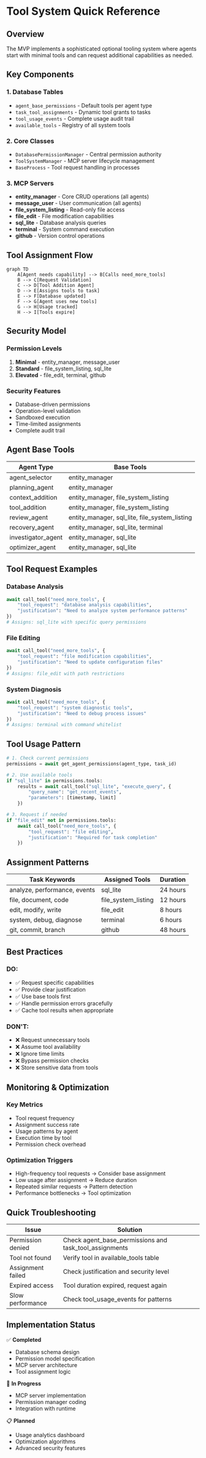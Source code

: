 # Tool System Quick Reference

## Overview
The MVP implements a sophisticated optional tooling system where agents start with minimal tools and can request additional capabilities as needed.

## Key Components

### 1. Database Tables
- `agent_base_permissions` - Default tools per agent type
- `task_tool_assignments` - Dynamic tool grants to tasks
- `tool_usage_events` - Complete usage audit trail
- `available_tools` - Registry of all system tools

### 2. Core Classes
- `DatabasePermissionManager` - Central permission authority
- `ToolSystemManager` - MCP server lifecycle management
- `BaseProcess` - Tool request handling in processes

### 3. MCP Servers
- **entity_manager** - Core CRUD operations (all agents)
- **message_user** - User communication (all agents)
- **file_system_listing** - Read-only file access
- **file_edit** - File modification capabilities
- **sql_lite** - Database analysis queries
- **terminal** - System command execution
- **github** - Version control operations

## Tool Assignment Flow

```mermaid
graph TD
    A[Agent needs capability] --> B[Calls need_more_tools]
    B --> C[Request Validation]
    C --> D[Tool Addition Agent]
    D --> E[Assigns tools to task]
    E --> F[Database updated]
    F --> G[Agent uses new tools]
    G --> H[Usage tracked]
    H --> I[Tools expire]
```

## Security Model

### Permission Levels
1. **Minimal** - entity_manager, message_user
2. **Standard** - file_system_listing, sql_lite
3. **Elevated** - file_edit, terminal, github

### Security Features
- Database-driven permissions
- Operation-level validation
- Sandboxed execution
- Time-limited assignments
- Complete audit trail

## Agent Base Tools

| Agent Type | Base Tools |
|------------|------------|
| agent_selector | entity_manager |
| planning_agent | entity_manager |
| context_addition | entity_manager, file_system_listing |
| tool_addition | entity_manager, file_system_listing |
| review_agent | entity_manager, sql_lite, file_system_listing |
| recovery_agent | entity_manager, sql_lite, terminal |
| investigator_agent | entity_manager, sql_lite |
| optimizer_agent | entity_manager, sql_lite |

## Tool Request Examples

### Database Analysis
```python
await call_tool("need_more_tools", {
    "tool_request": "database analysis capabilities",
    "justification": "Need to analyze system performance patterns"
})
# Assigns: sql_lite with specific query permissions
```

### File Editing
```python
await call_tool("need_more_tools", {
    "tool_request": "file modification capabilities",
    "justification": "Need to update configuration files"
})
# Assigns: file_edit with path restrictions
```

### System Diagnosis
```python
await call_tool("need_more_tools", {
    "tool_request": "system diagnostic tools",
    "justification": "Need to debug process issues"
})
# Assigns: terminal with command whitelist
```

## Tool Usage Pattern

```python
# 1. Check current permissions
permissions = await get_agent_permissions(agent_type, task_id)

# 2. Use available tools
if "sql_lite" in permissions.tools:
    results = await call_tool("sql_lite", "execute_query", {
        "query_name": "get_recent_events",
        "parameters": [timestamp, limit]
    })

# 3. Request if needed
if "file_edit" not in permissions.tools:
    await call_tool("need_more_tools", {
        "tool_request": "file editing",
        "justification": "Required for task completion"
    })
```

## Assignment Patterns

| Task Keywords | Assigned Tools | Duration |
|---------------|----------------|----------|
| analyze, performance, events | sql_lite | 24 hours |
| file, document, code | file_system_listing | 12 hours |
| edit, modify, write | file_edit | 8 hours |
| system, debug, diagnose | terminal | 6 hours |
| git, commit, branch | github | 48 hours |

## Best Practices

### DO:
- ✅ Request specific capabilities
- ✅ Provide clear justification
- ✅ Use base tools first
- ✅ Handle permission errors gracefully
- ✅ Cache tool results when appropriate

### DON'T:
- ❌ Request unnecessary tools
- ❌ Assume tool availability
- ❌ Ignore time limits
- ❌ Bypass permission checks
- ❌ Store sensitive data from tools

## Monitoring & Optimization

### Key Metrics
- Tool request frequency
- Assignment success rate
- Usage patterns by agent
- Execution time by tool
- Permission check overhead

### Optimization Triggers
- High-frequency tool requests → Consider base assignment
- Low usage after assignment → Reduce duration
- Repeated similar requests → Pattern detection
- Performance bottlenecks → Tool optimization

## Quick Troubleshooting

| Issue | Solution |
|-------|----------|
| Permission denied | Check agent_base_permissions and task_tool_assignments |
| Tool not found | Verify tool in available_tools table |
| Assignment failed | Check justification and security level |
| Expired access | Tool duration expired, request again |
| Slow performance | Check tool_usage_events for patterns |

## Implementation Status

✅ **Completed**
- Database schema design
- Permission model specification
- MCP server architecture
- Tool assignment logic

🚧 **In Progress**
- MCP server implementation
- Permission manager coding
- Integration with runtime

📋 **Planned**
- Usage analytics dashboard
- Optimization algorithms
- Advanced security features